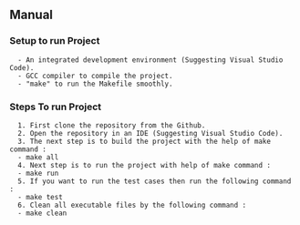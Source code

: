 ## Manual

### Setup to run Project

      - An integrated development environment (Suggesting Visual Studio Code).
      - GCC compiler to compile the project.
      - "make" to run the Makefile smoothly.

### Steps To run Project

      1. First clone the repository from the Github.
      2. Open the repository in an IDE (Suggesting Visual Studio Code).
      3. The next step is to build the project with the help of make command :
      - make all
      4. Next step is to run the project with help of make command :
      - make run
      5. If you want to run the test cases then run the following command :
      - make test
      6. Clean all executable files by the following command :
      - make clean
